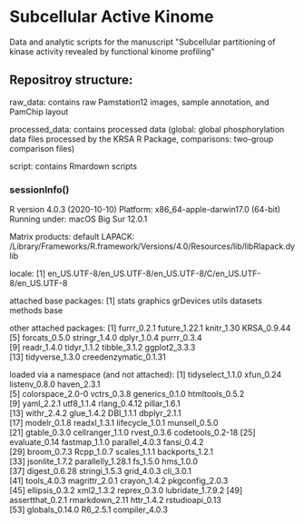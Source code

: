 # Subcellular Active Kinome

Data and analytic scripts for the manuscript "Subcellular partitioning of kinase activity revealed by functional kinome profiling"

## Repositroy structure: 

raw_data: contains raw Pamstation12 images, sample annotation, and PamChip layout  

processed_data: contains processed data (global: global phosphorylation data files processed by the KRSA R Package, comparisons: two-group comparison files)  

script: contains Rmardown scripts  



### sessionInfo()
R version 4.0.3 (2020-10-10)
Platform: x86_64-apple-darwin17.0 (64-bit)
Running under: macOS Big Sur 12.0.1

Matrix products: default
LAPACK: /Library/Frameworks/R.framework/Versions/4.0/Resources/lib/libRlapack.dylib

locale:
[1] en_US.UTF-8/en_US.UTF-8/en_US.UTF-8/C/en_US.UTF-8/en_US.UTF-8

attached base packages:
[1] stats     graphics  grDevices utils     datasets  methods   base     

other attached packages:
 [1] furrr_0.2.1           future_1.22.1         knitr_1.30            KRSA_0.9.44          
 [5] forcats_0.5.0         stringr_1.4.0         dplyr_1.0.4           purrr_0.3.4          
 [9] readr_1.4.0           tidyr_1.1.2           tibble_3.1.2          ggplot2_3.3.3        
[13] tidyverse_1.3.0       creedenzymatic_0.1.31

loaded via a namespace (and not attached):
 [1] tidyselect_1.1.0  xfun_0.24         listenv_0.8.0     haven_2.3.1      
 [5] colorspace_2.0-0  vctrs_0.3.8       generics_0.1.0    htmltools_0.5.2  
 [9] yaml_2.2.1        utf8_1.1.4        rlang_0.4.12      pillar_1.6.1     
[13] withr_2.4.2       glue_1.4.2        DBI_1.1.1         dbplyr_2.1.1     
[17] modelr_0.1.8      readxl_1.3.1      lifecycle_1.0.1   munsell_0.5.0    
[21] gtable_0.3.0      cellranger_1.1.0  rvest_0.3.6       codetools_0.2-18 
[25] evaluate_0.14     fastmap_1.1.0     parallel_4.0.3    fansi_0.4.2      
[29] broom_0.7.3       Rcpp_1.0.7        scales_1.1.1      backports_1.2.1  
[33] jsonlite_1.7.2    parallelly_1.28.1 fs_1.5.0          hms_1.0.0        
[37] digest_0.6.28     stringi_1.5.3     grid_4.0.3        cli_3.0.1        
[41] tools_4.0.3       magrittr_2.0.1    crayon_1.4.2      pkgconfig_2.0.3  
[45] ellipsis_0.3.2    xml2_1.3.2        reprex_0.3.0      lubridate_1.7.9.2
[49] assertthat_0.2.1  rmarkdown_2.11    httr_1.4.2        rstudioapi_0.13  
[53] globals_0.14.0    R6_2.5.1          compiler_4.0.3   
